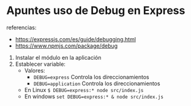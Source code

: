 # Apuntes uso de Debug en Express

referencias:
- https://expressjs.com/es/guide/debugging.html
- https://www.npmjs.com/package/debug

1. Instalar el módulo en la aplicación
2. Establecer variable:
   - Valores:
     - ``DEBUG=express`` Controla los direccionamientos
     - ``DEBUG=application`` Controla los direccionamientos
   - En Linux    ``$ DEBUG=express:* node src/index.js``
   - En windows  ``set DEBUG=express:* & node src/index.js`` 